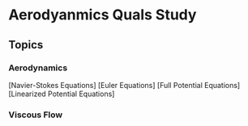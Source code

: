 # Aerodyanmics Quals Study

## Topics

### Aerodynamics
[Navier-Stokes Equations]
[Euler Equations]
[Full Potential Equations]
[Linearized Potential Equations]




### Viscous Flow
